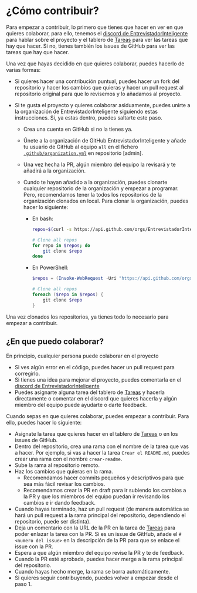 # ¿Cómo contribuir?

Para empezar a contribuir, lo primero que tienes que hacer en ver en que quieres colaborar, para ello, tenemos el [discord de EntrevistadorInteligente][discord] para hablar sobre el proyecto y el tablero de [Tareas][tareas] para ver las tareas que hay que hacer. Si no, tienes también los issues de GitHub para ver las tareas que hay que hacer.

Una vez que hayas decidido en que quieres colaborar, puedes hacerlo de varias formas:

- Si quieres hacer una contribución puntual, puedes hacer un fork del repositorio y hacer los cambios que quieras y hacer un pull request al repositorio original para que lo revisemos y lo añadamos al proyecto.

- Si te gusta el proyecto y quieres colaborar asiduamente, puedes unirte a la organización de EntrevistadorInteligente siguiendo estas instrucciones. Si, ya estas dentro, puedes saltarte este paso.

  - Crea una cuenta en GitHub si no la tienes ya.

  - Únete a la organización de GitHub EntrevistadorInteligente y añade tu usuario de GitHub al equipo `all` en el fichero [`.github/organization.yml`][organization.yml] en repositorio [admin].

  - Una vez hecha la PR, algún miembro del equipo la revisará y te añadirá a la organización.

  - Cundo te hayan añadido a la organización, puedes clonarte cualquier repositorio de la organización y empezar a programar. Pero, recomendamos tener la todos los repositorios de la organización clonados en local. Para clonar la organización, puedes hacer lo siguiente:

    - En bash:

      ```bash
      repos=$(curl -s https://api.github.com/orgs/EntrevistadorInteligente/repos\?per_page\=100 | jq -r '.[].clone_url')

      # Clone all repos
      for repo in $repos; do
          git clone $repo
      done
      ```

    - En PowerShell:

      ```powershell
      $repos = (Invoke-WebRequest -Uri "https://api.github.com/orgs/EntrevistadorInteligente/repos?per_page=100" | ConvertFrom-Json).clone_url

      # Clone all repos
      foreach ($repo in $repos) {
          git clone $repo
      }
      ```

Una vez clonados los repositorios, ya tienes todo lo necesario para empezar a contribuir.

## ¿En que puedo colaborar?

En principio, cualquier persona puede colaborar en el proyecto

- Si ves algún error en el código, puedes hacer un pull request para corregirlo.
- Si tienes una idea para mejorar el proyecto, puedes comentarla en el [discord de EntrevistadorInteligente][discord]
- Puedes asignarte alguna tarea del tablero de [Tareas][tareas] y hacerla directamente o comentar en el discord que quieres hacerla y algún miembro del equipo puede ayudarte o darte feedback.

Cuando sepas en que quieres colaborar, puedes empezar a contribuir. Para ello, puedes hacer lo siguiente:

- Asignate la tarea que quieres hacer en el tablero de [Tareas][tareas] o en los issues de GitHub.
- Dentro del repositorio, crea una rama con el nombre de la tarea que vas a hacer. Por ejemplo, si vas a hacer la tarea `Crear el README.md`, puedes crear una rama con el nombre `crear-readme`.
- Sube la rama al repositorio remoto.
- Haz los cambios que quieras en la rama.
  - Recomendamos hacer commits pequeños y descriptivos para que sea más fácil revisar los cambios.
  - Recomendamos crear la PR en draft para ir subiendo los cambios a la PR y que los miembros del equipo puedan ir revisando los cambios e ir dando feedback.
- Cuando hayas terminado, haz un pull request (de manera automática se hará un pull request a la rama principal del repositorio, dependiendo el repositorio, puede ser distinta).
- Deja un comentario con la URL de la PR en la tarea de [Tareas][tareas] para poder enlazar la tarea con la PR. Si es un issue de GitHub, añade el `#<numero del issue>` en la descripción de la PR para que se enlace el issue con la PR.
- Espera a que algún miembro del equipo revise la PR y te de feedback.
- Cuando la PR esté aprobada, puedes hacer merge a la rama principal del repositorio.
- Cuando hayas hecho merge, la rama se borra automáticamente.
- Si quieres seguir contribuyendo, puedes volver a empezar desde el paso 1.

<!-- Links -->
[discord]: <https://discord.gg/EN4yKMx3S8>
[organization.yml]: <https://github.com/EntrevistadorInteligente/admin/blob/main/.github/organization.yml>
[tareas]: <https://github.com/orgs/EntrevistadorInteligente/projects/3>
